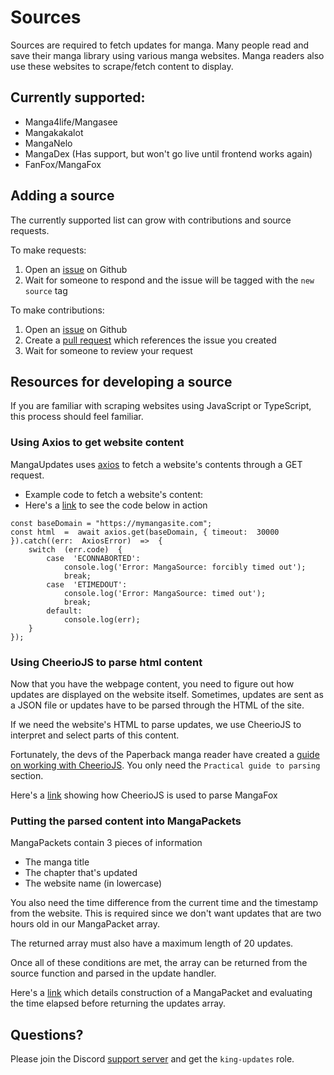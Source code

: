 # Sources

Sources are required to fetch updates for manga. Many people read and save their manga library using various manga websites. Manga readers also use these websites to scrape/fetch content to display.

## Currently supported:

-   Manga4life/Mangasee
-   Mangakakalot
-   MangaNelo
-   MangaDex (Has support, but won't go live until frontend works again)
-   FanFox/MangaFox

## Adding a source

The currently supported list can grow with contributions and source requests.

To make requests:

1. Open an [issue](https://github.com/bdashore3/MangaUpdates/issues) on Github
2. Wait for someone to respond and the issue will be tagged with the `new source` tag

To make contributions:

1. Open an [issue](https://github.com/bdashore3/MangaUpdates/issues) on Github
2. Create a [pull request](https://github.com/bdashore3/MangaUpdates/pulls) which references the issue you created
3. Wait for someone to review your request

## Resources for developing a source

If you are familiar with scraping websites using JavaScript or TypeScript, this process should feel familiar.

### Using Axios to get website content

MangaUpdates uses [axios](https://www.npmjs.com/package/axios) to fetch a website's contents through a GET request.

-   Example code to fetch a website's content:
-   Here's a [link](https://github.com/bdashore3/MangaUpdates/blob/default/src/SourceUpdates/MangaFox.ts#L10) to see the code below in action

```
const baseDomain = "https://mymangasite.com";
const html  =  await axios.get(baseDomain, { timeout:  30000  }).catch((err:  AxiosError)  =>  {
	switch  (err.code)  {
		case  'ECONNABORTED':
			console.log('Error: MangaSource: forcibly timed out');
			break;
		case  'ETIMEDOUT':
			console.log('Error: MangaSource: timed out');
			break;
		default:
			console.log(err);
	}
});
```

### Using CheerioJS to parse html content

Now that you have the webpage content, you need to figure out how updates are displayed on the website itself. Sometimes, updates are sent as a JSON file or updates have to be parsed through the HTML of the site.

If we need the website's HTML to parse updates, we use CheerioJS to interpret and select parts of this content.

Fortunately, the devs of the Paperback manga reader have created a [guide on working with CheerioJS](https://paperback.moe/help/contribution/extension-development/parsing-guide). You only need the `Practical guide to parsing` section.

Here's a [link](https://github.com/bdashore3/MangaUpdates/blob/default/src/SourceUpdates/MangaFox.ts#L27-L44) showing how CheerioJS is used to parse MangaFox

### Putting the parsed content into MangaPackets

MangaPackets contain 3 pieces of information

-   The manga title
-   The chapter that's updated
-   The website name (in lowercase)

You also need the time difference from the current time and the timestamp from the website. This is required since we don't want updates that are two hours old in our MangaPacket array.

The returned array must also have a maximum length of 20 updates.

Once all of these conditions are met, the array can be returned from the source function and parsed in the update handler.

Here's a [link](https://github.com/bdashore3/MangaUpdates/blob/default/src/SourceUpdates/MangaFox.ts#L36-L71) which details construction of a MangaPacket and evaluating the time elapsed before returning the updates array.

## Questions?

Please join the Discord [support server](https://discord.gg/pswt7by) and get the `king-updates` role.
